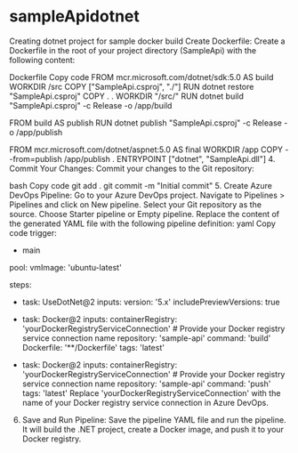 # sampleApidotnet
Creating dotnet project for sample docker build
Create Dockerfile:
Create a Dockerfile in the root of your project directory (SampleApi) with the following content:

Dockerfile
Copy code
FROM mcr.microsoft.com/dotnet/sdk:5.0 AS build
WORKDIR /src
COPY ["SampleApi.csproj", "./"]
RUN dotnet restore "SampleApi.csproj"
COPY . .
WORKDIR "/src/"
RUN dotnet build "SampleApi.csproj" -c Release -o /app/build

FROM build AS publish
RUN dotnet publish "SampleApi.csproj" -c Release -o /app/publish

FROM mcr.microsoft.com/dotnet/aspnet:5.0 AS final
WORKDIR /app
COPY --from=publish /app/publish .
ENTRYPOINT ["dotnet", "SampleApi.dll"]
4. Commit Your Changes:
Commit your changes to the Git repository:

bash
Copy code
git add .
git commit -m "Initial commit"
5. Create Azure DevOps Pipeline:
Go to your Azure DevOps project.
Navigate to Pipelines > Pipelines and click on New pipeline.
Select your Git repository as the source.
Choose Starter pipeline or Empty pipeline.
Replace the content of the generated YAML file with the following pipeline definition:
yaml
Copy code
trigger:
- main

pool:
  vmImage: 'ubuntu-latest'

steps:
- task: UseDotNet@2
  inputs:
    version: '5.x'
    includePreviewVersions: true

- task: Docker@2
  inputs:
    containerRegistry: 'yourDockerRegistryServiceConnection' # Provide your Docker registry service connection name
    repository: 'sample-api'
    command: 'build'
    Dockerfile: '**/Dockerfile'
    tags: 'latest'

- task: Docker@2
  inputs:
    containerRegistry: 'yourDockerRegistryServiceConnection' # Provide your Docker registry service connection name
    repository: 'sample-api'
    command: 'push'
    tags: 'latest'
Replace 'yourDockerRegistryServiceConnection' with the name of your Docker registry service connection in Azure DevOps.

6. Save and Run Pipeline:
Save the pipeline YAML file and run the pipeline. It will build the .NET project, create a Docker image, and push it to your Docker registry.
